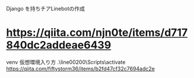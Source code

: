 Django を持ちチアLinebotの作成

# https://qiita.com/njn0te/items/d717840dc2addeae6439



venv 仮想環境入り方
.\line00200\Scripts\activate
https://qiita.com/fiftystorm36/items/b2fd47cf32c7694adc2e
